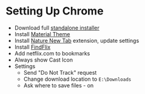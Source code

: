 # Setting Up Chrome

* Download full [standalone installer](https://www.google.com/chrome/eula.html?system=true&standalone=1&platform=win64)
* Install [Material Theme](https://chrome.google.com/webstore/detail/material-theme/mdnphgdednjnpcoeamekbogoblkdajep)
* Install [Nature New Tab](https://chrome.google.com/webstore/detail/nature-new-tab/bolipcjhoegeiaehpjpkpanppcimlalb/related) extension, update settings
* Install [FindFlix](https://chrome.google.com/webstore/detail/findflix-netflix-secret-c/njgopmododdceghkcgbmgfffamnjbjno)
* Add netflix.com to bookmarks
* Always show Cast Icon
* Settings
  * Send "Do Not Track" request
  * Change download location to `E:\Downloads`
  * Ask where to save files - on

